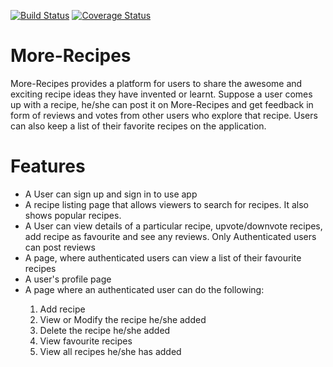 [![Build Status](https://travis-ci.org/missating/More-Recipes.svg?branch=develop)](https://travis-ci.org/missating/More-Recipes)
[![Coverage Status](https://coveralls.io/repos/github/missating/More-Recipes/badge.svg?branch=coveralls)](https://coveralls.io/github/missating/More-Recipes?branch=coveralls)


# More-Recipes

More-Recipes provides a platform for users to share the awesome and exciting recipe ideas they have invented or learnt.
Suppose a user comes up with a recipe, he/she can post it on More-Recipes and get feedback in form of reviews and votes from other users who explore that recipe. Users can also keep a list of their favorite recipes on the application.

 # Features
<ul>
<li>A User can sign up and sign in to use app</li>
    
<li>A recipe listing page that allows viewers to search for recipes. It also shows popular recipes.</li>

<li>A User can view details of a particular recipe, upvote/downvote recipes, add recipe as favourite and see any reviews. Only Authenticated users can post reviews</li>

<li>A page, where authenticated users can view a list of their favourite recipes</li>

<li>A user's profile page</li>

<li>A page where an authenticated user can do the following:</li>
        <ol>
        <li> Add recipe</li>
        <li> View or Modify the recipe he/she added</li>
        <li> Delete the recipe he/she added </li>
        <li> View favourite recipes </li>
        <li> View all recipes he/she has added </li>
        </ol>

</ul>
